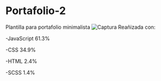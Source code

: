 # Portafolio-2

Plantilla para portafolio minimalista
![Captura](https://user-images.githubusercontent.com/32551746/113592429-6b25bb00-9635-11eb-9fa8-0a2b61c11be5.JPG)
Reañizada con: 

-JavaScript
61.3%
 
-CSS
34.9%
 
-HTML
2.4%
 
-SCSS
1.4%
